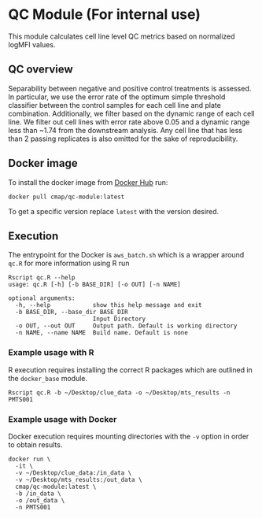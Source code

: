 # QC Module (For internal use)

This module calculates cell line level QC metrics based on normalized logMFI values.

## QC overview

Separability between negative and positive control treatments is assessed. In particular, we use the error rate of the optimum simple threshold classifier between the control samples for each cell line and plate combination. Additionally, we filter based on the dynamic range of each cell line. We filter out cell lines with error rate above 0.05 and a dynamic range less than ~1.74 from the downstream analysis. Any cell line that has less than 2 passing replicates is also omitted for the sake of reproducibility.

## Docker image

To install the docker image from [Docker Hub](https://hub.docker.com/repository/docker/cmap/qc-module) run:

```
docker pull cmap/qc-module:latest
```

To get a specific version replace `latest` with the version desired.

## Execution

The entrypoint for the Docker is `aws_batch.sh` which is a wrapper around `qc.R` for more information using R run

```
Rscript qc.R --help
usage: qc.R [-h] [-b BASE_DIR] [-o OUT] [-n NAME]

optional arguments:
  -h, --help            show this help message and exit
  -b BASE_DIR, --base_dir BASE_DIR
                        Input Directory
  -o OUT, --out OUT     Output path. Default is working directory
  -n NAME, --name NAME  Build name. Default is none
```

### Example usage with R

R execution requires installing the correct R packages which are outlined in the `docker_base` module.

```
Rscript qc.R -b ~/Desktop/clue_data -o ~/Desktop/mts_results -n PMTS001
```

### Example usage with Docker

Docker execution requires mounting directories with the `-v` option in order to obtain results.

```
docker run \
  -it \
  -v ~/Desktop/clue_data:/in_data \
  -v ~/Desktop/mts_results:/out_data \
  cmap/qc-module:latest \
  -b /in_data \
  -o /out_data \
  -n PMTS001
```
